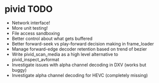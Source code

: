 # pivid TODO

* Network interface!
* More unit testing!
* File access sandboxing
* Better control about what gets buffered
* Better forward-seek vs play-forward decision making in frame_loader
* Manage forward-edge decoder retention based on trend of bezier
* Write pivid_scan_media as a high level alternative to pivid_inspect_avformat
* Investigate issues with alpha channel decoding in DXV (works but buggy)
* Investigate alpha channel decoding for HEVC (completely missing)
